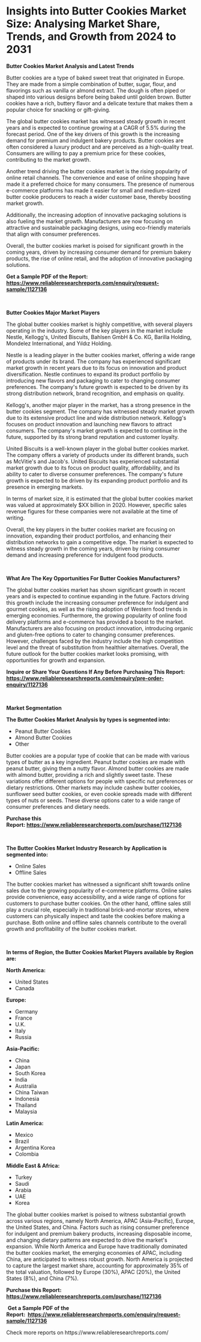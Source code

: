 <p><h1>Insights into Butter Cookies Market Size: Analysing Market Share, Trends, and Growth from 2024 to 2031</h1></p><p><strong>Butter Cookies Market Analysis and Latest Trends</strong></p>
<p><p>Butter cookies are a type of baked sweet treat that originated in Europe. They are made from a simple combination of butter, sugar, flour, and flavorings such as vanilla or almond extract. The dough is often piped or shaped into various designs before being baked until golden brown. Butter cookies have a rich, buttery flavor and a delicate texture that makes them a popular choice for snacking or gift-giving.</p><p>The global butter cookies market has witnessed steady growth in recent years and is expected to continue growing at a CAGR of 5.5% during the forecast period. One of the key drivers of this growth is the increasing demand for premium and indulgent bakery products. Butter cookies are often considered a luxury product and are perceived as a high-quality treat. Consumers are willing to pay a premium price for these cookies, contributing to the market growth.</p><p>Another trend driving the butter cookies market is the rising popularity of online retail channels. The convenience and ease of online shopping have made it a preferred choice for many consumers. The presence of numerous e-commerce platforms has made it easier for small and medium-sized butter cookie producers to reach a wider customer base, thereby boosting market growth.</p><p>Additionally, the increasing adoption of innovative packaging solutions is also fueling the market growth. Manufacturers are now focusing on attractive and sustainable packaging designs, using eco-friendly materials that align with consumer preferences.</p><p>Overall, the butter cookies market is poised for significant growth in the coming years, driven by increasing consumer demand for premium bakery products, the rise of online retail, and the adoption of innovative packaging solutions.</p></p>
<p><strong>Get a Sample PDF of the Report:&nbsp; <a href="https://www.reliableresearchreports.com/enquiry/request-sample/1127136">https://www.reliableresearchreports.com/enquiry/request-sample/1127136</a></strong></p>
<p>&nbsp;</p>
<p><strong>Butter Cookies Major Market Players</strong></p>
<p><p>The global butter cookies market is highly competitive, with several players operating in the industry. Some of the key players in the market include Nestle, Kellogg's, United Biscuits, Bahlsen GmbH & Co. KG, Barilla Holding, Mondelez International, and Yıldız Holding.</p><p>Nestle is a leading player in the butter cookies market, offering a wide range of products under its brand. The company has experienced significant market growth in recent years due to its focus on innovation and product diversification. Nestle continues to expand its product portfolio by introducing new flavors and packaging to cater to changing consumer preferences. The company's future growth is expected to be driven by its strong distribution network, brand recognition, and emphasis on quality.</p><p>Kellogg's, another major player in the market, has a strong presence in the butter cookies segment. The company has witnessed steady market growth due to its extensive product line and wide distribution network. Kellogg's focuses on product innovation and launching new flavors to attract consumers. The company's market growth is expected to continue in the future, supported by its strong brand reputation and customer loyalty.</p><p>United Biscuits is a well-known player in the global butter cookies market. The company offers a variety of products under its different brands, such as McVitie's and Jacob's. United Biscuits has experienced substantial market growth due to its focus on product quality, affordability, and its ability to cater to diverse consumer preferences. The company's future growth is expected to be driven by its expanding product portfolio and its presence in emerging markets.</p><p>In terms of market size, it is estimated that the global butter cookies market was valued at approximately $XX billion in 2020. However, specific sales revenue figures for these companies were not available at the time of writing.</p><p>Overall, the key players in the butter cookies market are focusing on innovation, expanding their product portfolios, and enhancing their distribution networks to gain a competitive edge. The market is expected to witness steady growth in the coming years, driven by rising consumer demand and increasing preference for indulgent food products.</p></p>
<p>&nbsp;</p>
<p><strong>What Are The Key Opportunities For Butter Cookies Manufacturers?</strong></p>
<p><p>The global butter cookies market has shown significant growth in recent years and is expected to continue expanding in the future. Factors driving this growth include the increasing consumer preference for indulgent and gourmet cookies, as well as the rising adoption of Western food trends in emerging economies. Furthermore, the growing popularity of online food delivery platforms and e-commerce has provided a boost to the market. Manufacturers are also focusing on product innovation, introducing organic and gluten-free options to cater to changing consumer preferences. However, challenges faced by the industry include the high competition level and the threat of substitution from healthier alternatives. Overall, the future outlook for the butter cookies market looks promising, with opportunities for growth and expansion.</p></p>
<p><strong>Inquire or Share Your Questions If Any Before Purchasing This Report: <a href="https://www.reliableresearchreports.com/enquiry/pre-order-enquiry/1127136">https://www.reliableresearchreports.com/enquiry/pre-order-enquiry/1127136</a></strong></p>
<p>&nbsp;</p>
<p><strong>Market Segmentation</strong></p>
<p><strong>The Butter Cookies Market Analysis by types is segmented into:</strong></p>
<p><ul><li>Peanut Butter Cookies</li><li>Almond Butter Cookies</li><li>Other</li></ul></p>
<p><p>Butter cookies are a popular type of cookie that can be made with various types of butter as a key ingredient. Peanut butter cookies are made with peanut butter, giving them a nutty flavor. Almond butter cookies are made with almond butter, providing a rich and slightly sweet taste. These variations offer different options for people with specific nut preferences or dietary restrictions. Other markets may include cashew butter cookies, sunflower seed butter cookies, or even cookie spreads made with different types of nuts or seeds. These diverse options cater to a wide range of consumer preferences and dietary needs.</p></p>
<p><strong>Purchase this Report:&nbsp;<a href="https://www.reliableresearchreports.com/purchase/1127136">https://www.reliableresearchreports.com/purchase/1127136</a></strong></p>
<p>&nbsp;</p>
<p><strong>The Butter Cookies Market Industry Research by Application is segmented into:</strong></p>
<p><ul><li>Online Sales</li><li>Offline Sales</li></ul></p>
<p><p>The butter cookies market has witnessed a significant shift towards online sales due to the growing popularity of e-commerce platforms. Online sales provide convenience, easy accessibility, and a wide range of options for customers to purchase butter cookies. On the other hand, offline sales still play a crucial role, especially in traditional brick-and-mortar stores, where customers can physically inspect and taste the cookies before making a purchase. Both online and offline sales channels contribute to the overall growth and profitability of the butter cookies market.</p></p>
<p>&nbsp;</p>
<p><strong>In terms of Region, the Butter Cookies Market Players available by Region are:</strong></p>
<p>
    <p> <strong> North America: </strong>
        <ul>
            <li>United States</li>
            <li>Canada</li>
        </ul>
        </p> 
    <p> <strong> Europe: </strong>
        <ul>
            <li>Germany</li>
            <li>France</li>
            <li>U.K.</li>
            <li>Italy</li>
            <li>Russia</li>
        </ul>
        </p> 
    <p> <strong> Asia-Pacific: </strong>
        <ul>
            <li>China</li>
            <li>Japan</li>
            <li>South Korea</li>
            <li>India</li>
            <li>Australia</li>
            <li>China Taiwan</li>
            <li>Indonesia</li>
            <li>Thailand</li>
            <li>Malaysia</li>
        </ul>
        </p> 
    <p> <strong> Latin America: </strong>
        <ul>
            <li>Mexico</li>
            <li>Brazil</li>
            <li>Argentina Korea</li>
            <li>Colombia</li>
        </ul>
        </p> 
    <p> <strong> Middle East & Africa: </strong>
        <ul>
            <li>Turkey</li>
            <li>Saudi</li>
            <li>Arabia</li>
            <li>UAE</li>
            <li>Korea</li>
        </ul>
    </p>
    </p>
<p><p>The global butter cookies market is poised to witness substantial growth across various regions, namely North America, APAC (Asia-Pacific), Europe, the United States, and China. Factors such as rising consumer preference for indulgent and premium bakery products, increasing disposable income, and changing dietary patterns are expected to drive the market's expansion. While North America and Europe have traditionally dominated the butter cookies market, the emerging economies of APAC, including China, are anticipated to witness robust growth. North America is projected to capture the largest market share, accounting for approximately 35% of the total valuation, followed by Europe (30%), APAC (20%), the United States (8%), and China (7%).</p></p>
<p><strong>Purchase this Report: <a href="https://www.reliableresearchreports.com/purchase/1127136">https://www.reliableresearchreports.com/purchase/1127136</a></strong></p>
<p>&nbsp;<strong>Get a Sample PDF of the Report:&nbsp;&nbsp;<a href="https://www.reliableresearchreports.com/enquiry/request-sample/1127136">https://www.reliableresearchreports.com/enquiry/request-sample/1127136</a></strong></p>
<p><strong></strong></p>
<p>Check more reports on https://www.reliableresearchreports.com/</p>